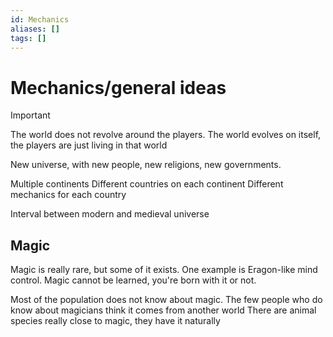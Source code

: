 ```yaml
---
id: Mechanics
aliases: []
tags: []
---
```


# Mechanics/general ideas

> [!IMPORTANT]
> The world does not revolve around the players. The world evolves on itself, the players are just living in that world

New universe, with new people, new religions, new governments.

Multiple continents
Different countries on each continent
Different mechanics for each country

Interval between modern and medieval universe

## Magic

Magic is really rare, but some of it exists. One example is Eragon-like mind control.
Magic cannot be learned, you're born with it or not.

Most of the population does not know about magic. The few people who do know about magicians think it comes from another world
There are animal species really close to magic, they have it naturally
